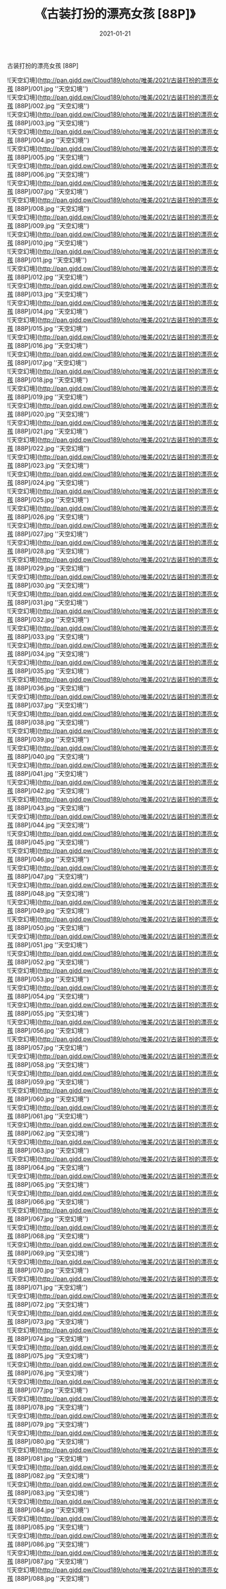 ﻿---
layout: post
title:  《古装打扮的漂亮女孩 [88P]》
date:   2021-01-21
img: http://pan.gjdd.pw/Cloud189/photo/唯美/2021/古装打扮的漂亮女孩 [88P]/000.jpg
categories: [美女, 清纯, 唯美]
---

古装打扮的漂亮女孩 [88P]



![天空幻境](http://pan.gjdd.pw/Cloud189/photo/唯美/2021/古装打扮的漂亮女孩 [88P]/001.jpg ''天空幻境'') <br>
![天空幻境](http://pan.gjdd.pw/Cloud189/photo/唯美/2021/古装打扮的漂亮女孩 [88P]/002.jpg ''天空幻境'') <br>
![天空幻境](http://pan.gjdd.pw/Cloud189/photo/唯美/2021/古装打扮的漂亮女孩 [88P]/003.jpg ''天空幻境'') <br>
![天空幻境](http://pan.gjdd.pw/Cloud189/photo/唯美/2021/古装打扮的漂亮女孩 [88P]/004.jpg ''天空幻境'') <br>
![天空幻境](http://pan.gjdd.pw/Cloud189/photo/唯美/2021/古装打扮的漂亮女孩 [88P]/005.jpg ''天空幻境'') <br>
![天空幻境](http://pan.gjdd.pw/Cloud189/photo/唯美/2021/古装打扮的漂亮女孩 [88P]/006.jpg ''天空幻境'') <br>
![天空幻境](http://pan.gjdd.pw/Cloud189/photo/唯美/2021/古装打扮的漂亮女孩 [88P]/007.jpg ''天空幻境'') <br>
![天空幻境](http://pan.gjdd.pw/Cloud189/photo/唯美/2021/古装打扮的漂亮女孩 [88P]/008.jpg ''天空幻境'') <br>
![天空幻境](http://pan.gjdd.pw/Cloud189/photo/唯美/2021/古装打扮的漂亮女孩 [88P]/009.jpg ''天空幻境'') <br>
![天空幻境](http://pan.gjdd.pw/Cloud189/photo/唯美/2021/古装打扮的漂亮女孩 [88P]/010.jpg ''天空幻境'') <br>
![天空幻境](http://pan.gjdd.pw/Cloud189/photo/唯美/2021/古装打扮的漂亮女孩 [88P]/011.jpg ''天空幻境'') <br>
![天空幻境](http://pan.gjdd.pw/Cloud189/photo/唯美/2021/古装打扮的漂亮女孩 [88P]/012.jpg ''天空幻境'') <br>
![天空幻境](http://pan.gjdd.pw/Cloud189/photo/唯美/2021/古装打扮的漂亮女孩 [88P]/013.jpg ''天空幻境'') <br>
![天空幻境](http://pan.gjdd.pw/Cloud189/photo/唯美/2021/古装打扮的漂亮女孩 [88P]/014.jpg ''天空幻境'') <br>
![天空幻境](http://pan.gjdd.pw/Cloud189/photo/唯美/2021/古装打扮的漂亮女孩 [88P]/015.jpg ''天空幻境'') <br>
![天空幻境](http://pan.gjdd.pw/Cloud189/photo/唯美/2021/古装打扮的漂亮女孩 [88P]/016.jpg ''天空幻境'') <br>
![天空幻境](http://pan.gjdd.pw/Cloud189/photo/唯美/2021/古装打扮的漂亮女孩 [88P]/017.jpg ''天空幻境'') <br>
![天空幻境](http://pan.gjdd.pw/Cloud189/photo/唯美/2021/古装打扮的漂亮女孩 [88P]/018.jpg ''天空幻境'') <br>
![天空幻境](http://pan.gjdd.pw/Cloud189/photo/唯美/2021/古装打扮的漂亮女孩 [88P]/019.jpg ''天空幻境'') <br>
![天空幻境](http://pan.gjdd.pw/Cloud189/photo/唯美/2021/古装打扮的漂亮女孩 [88P]/020.jpg ''天空幻境'') <br>
![天空幻境](http://pan.gjdd.pw/Cloud189/photo/唯美/2021/古装打扮的漂亮女孩 [88P]/021.jpg ''天空幻境'') <br>
![天空幻境](http://pan.gjdd.pw/Cloud189/photo/唯美/2021/古装打扮的漂亮女孩 [88P]/022.jpg ''天空幻境'') <br>
![天空幻境](http://pan.gjdd.pw/Cloud189/photo/唯美/2021/古装打扮的漂亮女孩 [88P]/023.jpg ''天空幻境'') <br>
![天空幻境](http://pan.gjdd.pw/Cloud189/photo/唯美/2021/古装打扮的漂亮女孩 [88P]/024.jpg ''天空幻境'') <br>
![天空幻境](http://pan.gjdd.pw/Cloud189/photo/唯美/2021/古装打扮的漂亮女孩 [88P]/025.jpg ''天空幻境'') <br>
![天空幻境](http://pan.gjdd.pw/Cloud189/photo/唯美/2021/古装打扮的漂亮女孩 [88P]/026.jpg ''天空幻境'') <br>
![天空幻境](http://pan.gjdd.pw/Cloud189/photo/唯美/2021/古装打扮的漂亮女孩 [88P]/027.jpg ''天空幻境'') <br>
![天空幻境](http://pan.gjdd.pw/Cloud189/photo/唯美/2021/古装打扮的漂亮女孩 [88P]/028.jpg ''天空幻境'') <br>
![天空幻境](http://pan.gjdd.pw/Cloud189/photo/唯美/2021/古装打扮的漂亮女孩 [88P]/029.jpg ''天空幻境'') <br>
![天空幻境](http://pan.gjdd.pw/Cloud189/photo/唯美/2021/古装打扮的漂亮女孩 [88P]/030.jpg ''天空幻境'') <br>
![天空幻境](http://pan.gjdd.pw/Cloud189/photo/唯美/2021/古装打扮的漂亮女孩 [88P]/031.jpg ''天空幻境'') <br>
![天空幻境](http://pan.gjdd.pw/Cloud189/photo/唯美/2021/古装打扮的漂亮女孩 [88P]/032.jpg ''天空幻境'') <br>
![天空幻境](http://pan.gjdd.pw/Cloud189/photo/唯美/2021/古装打扮的漂亮女孩 [88P]/033.jpg ''天空幻境'') <br>
![天空幻境](http://pan.gjdd.pw/Cloud189/photo/唯美/2021/古装打扮的漂亮女孩 [88P]/034.jpg ''天空幻境'') <br>
![天空幻境](http://pan.gjdd.pw/Cloud189/photo/唯美/2021/古装打扮的漂亮女孩 [88P]/035.jpg ''天空幻境'') <br>
![天空幻境](http://pan.gjdd.pw/Cloud189/photo/唯美/2021/古装打扮的漂亮女孩 [88P]/036.jpg ''天空幻境'') <br>
![天空幻境](http://pan.gjdd.pw/Cloud189/photo/唯美/2021/古装打扮的漂亮女孩 [88P]/037.jpg ''天空幻境'') <br>
![天空幻境](http://pan.gjdd.pw/Cloud189/photo/唯美/2021/古装打扮的漂亮女孩 [88P]/038.jpg ''天空幻境'') <br>
![天空幻境](http://pan.gjdd.pw/Cloud189/photo/唯美/2021/古装打扮的漂亮女孩 [88P]/039.jpg ''天空幻境'') <br>
![天空幻境](http://pan.gjdd.pw/Cloud189/photo/唯美/2021/古装打扮的漂亮女孩 [88P]/040.jpg ''天空幻境'') <br>
![天空幻境](http://pan.gjdd.pw/Cloud189/photo/唯美/2021/古装打扮的漂亮女孩 [88P]/041.jpg ''天空幻境'') <br>
![天空幻境](http://pan.gjdd.pw/Cloud189/photo/唯美/2021/古装打扮的漂亮女孩 [88P]/042.jpg ''天空幻境'') <br>
![天空幻境](http://pan.gjdd.pw/Cloud189/photo/唯美/2021/古装打扮的漂亮女孩 [88P]/043.jpg ''天空幻境'') <br>
![天空幻境](http://pan.gjdd.pw/Cloud189/photo/唯美/2021/古装打扮的漂亮女孩 [88P]/044.jpg ''天空幻境'') <br>
![天空幻境](http://pan.gjdd.pw/Cloud189/photo/唯美/2021/古装打扮的漂亮女孩 [88P]/045.jpg ''天空幻境'') <br>
![天空幻境](http://pan.gjdd.pw/Cloud189/photo/唯美/2021/古装打扮的漂亮女孩 [88P]/046.jpg ''天空幻境'') <br>
![天空幻境](http://pan.gjdd.pw/Cloud189/photo/唯美/2021/古装打扮的漂亮女孩 [88P]/047.jpg ''天空幻境'') <br>
![天空幻境](http://pan.gjdd.pw/Cloud189/photo/唯美/2021/古装打扮的漂亮女孩 [88P]/048.jpg ''天空幻境'') <br>
![天空幻境](http://pan.gjdd.pw/Cloud189/photo/唯美/2021/古装打扮的漂亮女孩 [88P]/049.jpg ''天空幻境'') <br>
![天空幻境](http://pan.gjdd.pw/Cloud189/photo/唯美/2021/古装打扮的漂亮女孩 [88P]/050.jpg ''天空幻境'') <br>
![天空幻境](http://pan.gjdd.pw/Cloud189/photo/唯美/2021/古装打扮的漂亮女孩 [88P]/051.jpg ''天空幻境'') <br>
![天空幻境](http://pan.gjdd.pw/Cloud189/photo/唯美/2021/古装打扮的漂亮女孩 [88P]/052.jpg ''天空幻境'') <br>
![天空幻境](http://pan.gjdd.pw/Cloud189/photo/唯美/2021/古装打扮的漂亮女孩 [88P]/053.jpg ''天空幻境'') <br>
![天空幻境](http://pan.gjdd.pw/Cloud189/photo/唯美/2021/古装打扮的漂亮女孩 [88P]/054.jpg ''天空幻境'') <br>
![天空幻境](http://pan.gjdd.pw/Cloud189/photo/唯美/2021/古装打扮的漂亮女孩 [88P]/055.jpg ''天空幻境'') <br>
![天空幻境](http://pan.gjdd.pw/Cloud189/photo/唯美/2021/古装打扮的漂亮女孩 [88P]/056.jpg ''天空幻境'') <br>
![天空幻境](http://pan.gjdd.pw/Cloud189/photo/唯美/2021/古装打扮的漂亮女孩 [88P]/057.jpg ''天空幻境'') <br>
![天空幻境](http://pan.gjdd.pw/Cloud189/photo/唯美/2021/古装打扮的漂亮女孩 [88P]/058.jpg ''天空幻境'') <br>
![天空幻境](http://pan.gjdd.pw/Cloud189/photo/唯美/2021/古装打扮的漂亮女孩 [88P]/059.jpg ''天空幻境'') <br>
![天空幻境](http://pan.gjdd.pw/Cloud189/photo/唯美/2021/古装打扮的漂亮女孩 [88P]/060.jpg ''天空幻境'') <br>
![天空幻境](http://pan.gjdd.pw/Cloud189/photo/唯美/2021/古装打扮的漂亮女孩 [88P]/061.jpg ''天空幻境'') <br>
![天空幻境](http://pan.gjdd.pw/Cloud189/photo/唯美/2021/古装打扮的漂亮女孩 [88P]/062.jpg ''天空幻境'') <br>
![天空幻境](http://pan.gjdd.pw/Cloud189/photo/唯美/2021/古装打扮的漂亮女孩 [88P]/063.jpg ''天空幻境'') <br>
![天空幻境](http://pan.gjdd.pw/Cloud189/photo/唯美/2021/古装打扮的漂亮女孩 [88P]/064.jpg ''天空幻境'') <br>
![天空幻境](http://pan.gjdd.pw/Cloud189/photo/唯美/2021/古装打扮的漂亮女孩 [88P]/065.jpg ''天空幻境'') <br>
![天空幻境](http://pan.gjdd.pw/Cloud189/photo/唯美/2021/古装打扮的漂亮女孩 [88P]/066.jpg ''天空幻境'') <br>
![天空幻境](http://pan.gjdd.pw/Cloud189/photo/唯美/2021/古装打扮的漂亮女孩 [88P]/067.jpg ''天空幻境'') <br>
![天空幻境](http://pan.gjdd.pw/Cloud189/photo/唯美/2021/古装打扮的漂亮女孩 [88P]/068.jpg ''天空幻境'') <br>
![天空幻境](http://pan.gjdd.pw/Cloud189/photo/唯美/2021/古装打扮的漂亮女孩 [88P]/069.jpg ''天空幻境'') <br>
![天空幻境](http://pan.gjdd.pw/Cloud189/photo/唯美/2021/古装打扮的漂亮女孩 [88P]/070.jpg ''天空幻境'') <br>
![天空幻境](http://pan.gjdd.pw/Cloud189/photo/唯美/2021/古装打扮的漂亮女孩 [88P]/071.jpg ''天空幻境'') <br>
![天空幻境](http://pan.gjdd.pw/Cloud189/photo/唯美/2021/古装打扮的漂亮女孩 [88P]/072.jpg ''天空幻境'') <br>
![天空幻境](http://pan.gjdd.pw/Cloud189/photo/唯美/2021/古装打扮的漂亮女孩 [88P]/073.jpg ''天空幻境'') <br>
![天空幻境](http://pan.gjdd.pw/Cloud189/photo/唯美/2021/古装打扮的漂亮女孩 [88P]/074.jpg ''天空幻境'') <br>
![天空幻境](http://pan.gjdd.pw/Cloud189/photo/唯美/2021/古装打扮的漂亮女孩 [88P]/075.jpg ''天空幻境'') <br>
![天空幻境](http://pan.gjdd.pw/Cloud189/photo/唯美/2021/古装打扮的漂亮女孩 [88P]/076.jpg ''天空幻境'') <br>
![天空幻境](http://pan.gjdd.pw/Cloud189/photo/唯美/2021/古装打扮的漂亮女孩 [88P]/077.jpg ''天空幻境'') <br>
![天空幻境](http://pan.gjdd.pw/Cloud189/photo/唯美/2021/古装打扮的漂亮女孩 [88P]/078.jpg ''天空幻境'') <br>
![天空幻境](http://pan.gjdd.pw/Cloud189/photo/唯美/2021/古装打扮的漂亮女孩 [88P]/079.jpg ''天空幻境'') <br>
![天空幻境](http://pan.gjdd.pw/Cloud189/photo/唯美/2021/古装打扮的漂亮女孩 [88P]/080.jpg ''天空幻境'') <br>
![天空幻境](http://pan.gjdd.pw/Cloud189/photo/唯美/2021/古装打扮的漂亮女孩 [88P]/081.jpg ''天空幻境'') <br>
![天空幻境](http://pan.gjdd.pw/Cloud189/photo/唯美/2021/古装打扮的漂亮女孩 [88P]/082.jpg ''天空幻境'') <br>
![天空幻境](http://pan.gjdd.pw/Cloud189/photo/唯美/2021/古装打扮的漂亮女孩 [88P]/083.jpg ''天空幻境'') <br>
![天空幻境](http://pan.gjdd.pw/Cloud189/photo/唯美/2021/古装打扮的漂亮女孩 [88P]/084.jpg ''天空幻境'') <br>
![天空幻境](http://pan.gjdd.pw/Cloud189/photo/唯美/2021/古装打扮的漂亮女孩 [88P]/085.jpg ''天空幻境'') <br>
![天空幻境](http://pan.gjdd.pw/Cloud189/photo/唯美/2021/古装打扮的漂亮女孩 [88P]/086.jpg ''天空幻境'') <br>
![天空幻境](http://pan.gjdd.pw/Cloud189/photo/唯美/2021/古装打扮的漂亮女孩 [88P]/087.jpg ''天空幻境'') <br>
![天空幻境](http://pan.gjdd.pw/Cloud189/photo/唯美/2021/古装打扮的漂亮女孩 [88P]/088.jpg ''天空幻境'') <br>